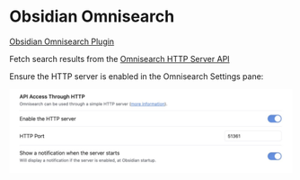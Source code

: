 # Obsidian Omnisearch

[Obsidian Omnisearch Plugin](https://github.com/scambier/obsidian-omnisearch)

Fetch search results from the [Omnisearch HTTP Server API](https://publish.obsidian.md/omnisearch/Public+API+%26+URL+Scheme#HTTP+Server+API)

Ensure the HTTP server is enabled in the Omnisearch Settings pane:

![](server-settings.jpg "omnisearch server settings")

